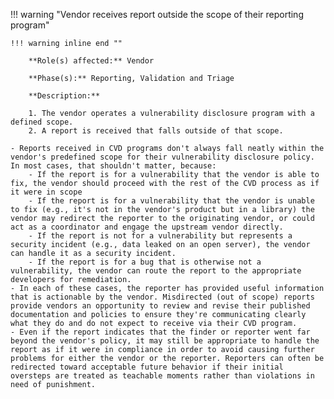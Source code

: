 !!! warning "Vendor receives report outside the scope of their reporting program"

    !!! warning inline end ""

        **Role(s) affected:** Vendor

        **Phase(s):** Reporting, Validation and Triage

        **Description:**

        1. The vendor operates a vulnerability disclosure program with a defined scope.
        2. A report is received that falls outside of that scope.

    - Reports received in CVD programs don't always fall neatly within the vendor's predefined scope for their vulnerability disclosure policy. In most cases, that shouldn't matter, because:
        - If the report is for a vulnerability that the vendor is able to fix, the vendor should proceed with the rest of the CVD process as if it were in scope
        - If the report is for a vulnerability that the vendor is unable to fix (e.g., it's not in the vendor's product but in a library) the vendor may redirect the reporter to the originating vendor, or could act as a coordinator and engage the upstream vendor directly.
        - If the report is not for a vulnerability but represents a security incident (e.g., data leaked on an open server), the vendor can handle it as a security incident.
        - If the report is for a bug that is otherwise not a vulnerability, the vendor can route the report to the appropriate developers for remediation.
    - In each of these cases, the reporter has provided useful information that is actionable by the vendor. Misdirected (out of scope) reports provide vendors an opportunity to review and revise their published documentation and policies to ensure they're communicating clearly what they do and do not expect to receive via their CVD program.
    - Even if the report indicates that the finder or reporter went far beyond the vendor's policy, it may still be appropriate to handle the report as if it were in compliance in order to avoid causing further problems for either the vendor or the reporter. Reporters can often be redirected toward acceptable future behavior if their initial oversteps are treated as teachable moments rather than violations in need of punishment.


